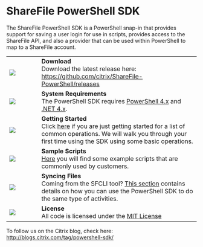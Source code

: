 ShareFile PowerShell SDK
========================
The ShareFile PowerShell SDK is a PowerShell snap-in that provides support for saving a user login for use in scripts, provides access to the ShareFile API, and also a provider that can be used within PowerShell to map to a ShareFile account.

<table>
    <tr>
        <td height="69" width="69">
            <a href="https://github.com/citrix/ShareFile-PowerShell/releases"><img src="https://github.com/citrix/ShareFile-PowerShell/blob/master/Samples/Images/Download.png"/></a>
        </td>
        <td>
            <b>Download</b><br>
            Download the latest release here: <a href="https://github.com/citrix/ShareFile-PowerShell/releases">https://github.com/citrix/ShareFile-PowerShell/releases</a>
        </td>
    </tr>
    <tr>
        <td>
            <a href="http://msdn.microsoft.com/en-us/library/5a4x27ek(v=vs.110).aspx" target="_blank"><img src="https://github.com/citrix/ShareFile-PowerShell/blob/master/Samples/Images/SystemRequirements.png"/></a>
        </td>
        <td>
            <b>System Requirements</b><br>
The PowerShell SDK requires <a href="http://social.technet.microsoft.com/wiki/contents/articles/21016.how-to-install-windows-powershell-4-0.aspx" target="_blank">PowerShell 4.x</a> and <a href="http://msdn.microsoft.com/en-us/library/5a4x27ek(v=vs.110).aspx" target="_blank">.NET 4.x</a>.
        </td>
    </tr>
    <tr>
        <td>
            <a href="https://github.com/citrix/ShareFile-PowerShell/wiki/Getting-Started"><img src="https://github.com/citrix/ShareFile-PowerShell/blob/master/Samples/Images/GettingStarted.png"/></a>
        </td>
        <td>
            <b>Getting Started</b><br>
            Click <a href="https://github.com/citrix/ShareFile-PowerShell/wiki/Getting-Started">here</a> if you are just getting started for a list of common operations. We will walk you through your first time using the SDK using some basic operations.
        </td>
    </tr>
    <tr>
        <td>
            <a href="https://github.com/citrix/ShareFile-PowerShell/wiki/Sample-Scripts"><img src="https://github.com/citrix/ShareFile-PowerShell/blob/master/Samples/Images/SampleScripts.png"/></a>
        </td>
        <td>
            <b>Sample Scripts</b><br>
            <a href="https://github.com/citrix/ShareFile-PowerShell/wiki/Sample-Scripts">Here</a> you will find some example scripts that are commonly used by customers.
        </td>
    </tr>
    <tr>
        <td>
            <a href="https://github.com/citrix/ShareFile-PowerShell/wiki/Syncing-Files"><img src="https://github.com/citrix/ShareFile-PowerShell/blob/master/Samples/Images/SyncingFiles.png"/></a>
        </td>
        <td>
            <b>Syncing Files</b><br>
            Coming from the SFCLI tool? <a href="https://github.com/citrix/ShareFile-PowerShell/wiki/Syncing-Files">This section</a> contains details on how you can use the PowerShell SDK to do the same type of activities.
        </td>
    </tr>
    <tr>
        <td>
            <a href="https://github.com/citrix/ShareFile-PowerShell/blob/master/ShareFileSnapIn/LICENSE.txt"><img src="https://github.com/citrix/ShareFile-PowerShell/blob/master/Samples/Images/Agreement.png"/></a>
        </td>
        <td>
            <b>License</b><br>
            All code is licensed under the <a href="https://github.com/citrix/ShareFile-PowerShell/blob/master/ShareFileSnapIn/LICENSE.txt">MIT
License</a>
        </td>
    </tr>
</table>


To follow us on the Citrix blog, check here:
http://blogs.citrix.com/tag/powershell-sdk/
